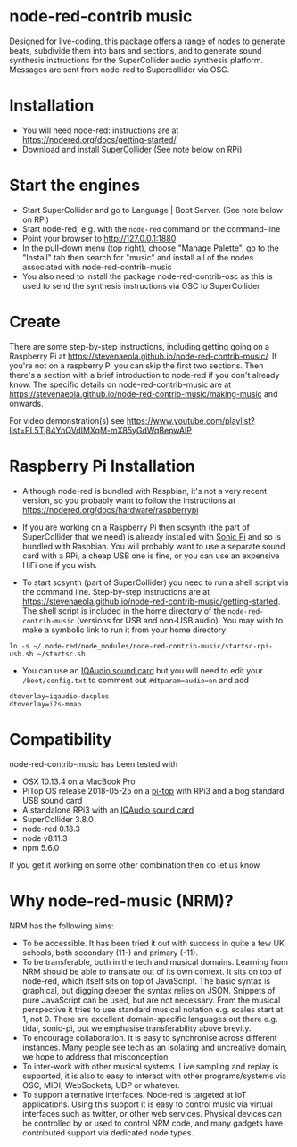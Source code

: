 # node-red-contrib music

Designed for live-coding, this package offers a range of nodes to generate beats, subdivide them into bars and sections, and to generate sound synthesis instructions for the SuperCollider audio synthesis platform. Messages are sent from node-red to Supercollider via OSC.

# Installation

* You will need node-red: instructions are at <https://nodered.org/docs/getting-started/>
* Download and install [SuperCollider](https://supercollider.github.io/) (See note below on RPi)

# Start the engines

* Start SuperCollider and go to Language | Boot Server. (See note below on RPi)
* Start node-red, e.g. with the `node-red` command on the command-line
* Point your browser to <http://127.0.0.1:1880>
* In the pull-down menu (top right), choose "Manage Palette", go to the "Install" tab then search for "music" and install all of the nodes associated with node-red-contrib-music
* You also need to install the package node-red-contrib-osc as this is used to send the synthesis instructions via OSC to SuperCollider

# Create

There are some step-by-step instructions, including getting going on a Raspberry Pi at <https://stevenaeola.github.io/node-red-contrib-music/>.  If you're not on a raspberry Pi you can skip the first two sections. Then there's a section with a brief introduction to node-red if you don't already know. The specific details on node-red-contrib-music are at <https://stevenaeola.github.io/node-red-contrib-music/making-music> and onwards.

For video demonstration(s) see <https://www.youtube.com/playlist?list=PL5Tj84YnQVdIMXqM-mX85yGdWqBepwAIP>

# Raspberry Pi Installation

* Although node-red is bundled with Raspbian, it's not a very recent version, so you probably want to follow the instructions at <https://nodered.org/docs/hardware/raspberrypi>
* If you are working on a Raspberry Pi then scsynth (the part of SuperCollider that we need) is already installed with [Sonic Pi](https://sonic-pi.net/) and so is bundled with Raspbian. You will probably want to use a separate sound card with a RPi, a cheap USB one is fine, or you can use an expensive HiFi one if you wish.

* To start scsynth (part of SuperCollider) you need to run a shell script via the command line. Step-by-step instructions are at <https://stevenaeola.github.io/node-red-contrib-music/getting-started>. The shell script is included in the home directory of the `node-red-contrib-music` (versions for USB and non-USB audio). You may wish to make a symbolic link to run it from your home directory

```
ln -s ~/.node-red/node_modules/node-red-contrib-music/startsc-rpi-usb.sh ~/startsc.sh 
```

* You can use an [IQAudio sound card](http://www.iqaudio.com/downloads/IQaudIO.pdf) but you will need to edit your `/boot/config.txt` to comment out `#dtparam=audio=on` and add

```
dtoverlay=iqaudio-dacplus
dtoverlay=i2s-mmap
```


# Compatibility

node-red-contrib-music has been tested with

* OSX 10.13.4 on a MacBook Pro
* PiTop OS release 2018-05-25 on a [pi-top](https://pi-top.com/) with RPi3 and a bog standard USB sound card
* A standalone RPi3 with an [IQAudio sound card](http://www.iqaudio.com/downloads/IQaudIO.pdf)
* SuperCollider 3.8.0
* node-red 0.18.3
* node v8.11.3
* npm 5.6.0

If you get it working on some other combination then do let us know

# Why node-red-music (NRM)?

NRM has the following aims:

* To be accessible. It has been tried it out with success in quite a few UK schools, both secondary (11-) and primary (-11).
* To be transferable, both in the tech and musical domains. Learning
  from NRM should be able to translate out of its own context. It sits
  on top of node-red, which itself sits on top of JavaScript. The
  basic syntax is graphical, but digging deeper the syntax relies on
  JSON. Snippets of pure JavaScript can be used, but are not
  necessary. From the musical perspective it tries to use standard
  musical notation e.g. scales start at 1, not 0. There are excellent
  domain-specific languages out there e.g. tidal, sonic-pi, but we
  emphasise transferability above brevity.
* To encourage collaboration. It is easy to synchronise across
  different instances. Many people see tech as an isolating and
  uncreative domain, we hope to address that misconception.
* To inter-work with other musical systems. Live sampling and replay is
  supported, it is also to easy to interact with other
  programs/systems via OSC, MIDI, WebSockets, UDP or whatever.
* To support alternative interfaces. Node-red is targeted at IoT
  applications. Using this support it is easy to control music
  via virtual interfaces such as twitter, or other web
  services. Physical devices can be controlled by or used to control
  NRM code, and many gadgets have contributed support via
  dedicated node types.
